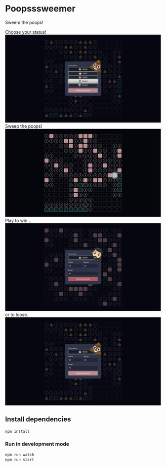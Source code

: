 # Poopsssweemer
Sweem the poops!


Choose your status!
![A screenshot of the game](/imagesAboutGame/choose_difficulty.png)
Sweep the poops!
![A screenshot of the game](/imagesAboutGame/field.png)
Play to win...
![A screenshot of the game](/imagesAboutGame/win.png)
or to loose.
![A screenshot of the game](/imagesAboutGame/loose.png)

## Install dependencies

```
npm install
```

### Run in development mode

```
npm run watch
npm run start
```
